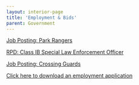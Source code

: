 ```yaml
---
layout: interior-page
title: 'Employment & Bids'
parent: Government
---
```



[Job Posting: Park Rangers](https://storage.googleapis.com/static.rutherford-nj.com/finance/Employment/Help%20Wanted%20-%20Park%20Ranger%20RUTHERFORD%20RECREATION%20DEPARTMENT.pdf)

[RPD: Class IB Special Law Enforcement Officer](https://storage.googleapis.com/static.rutherford-nj.com/finance/Employment/SLEO%20Class%20IB%20Requirements%20and%20Application%20Details.pdf)

[Job Posting: Crossing Guards](https://storage.googleapis.com/static.rutherford-nj.com/finance/Employment/Hiring%20Crossing%20Guards%202021%20Alternate.pdf)

[Click here to download an employment application](https://storage.googleapis.com/static.rutherford-nj.com/borough-clerk/permits-licenses/Employment%20Application%20REVISED.pdf)
